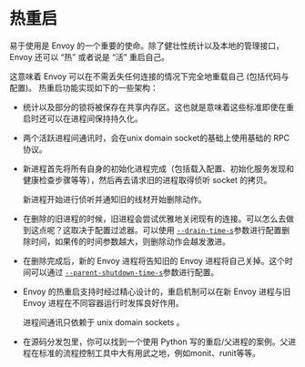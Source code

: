 # 热重启

易于使用是 Envoy 的一个重要的使命。除了健壮性统计以及本地的管理接口，Envoy 还可以 “热” 或者说是 “活” 重启自己。

这意味着 Envoy 可以在不需丢失任何连接的情况下完全地重载自己 (包括代码与配置)。 热重启功能实现如下的一些架构：

- 统计以及部分的锁将被保存在共享内存区。这也就是意味着这些标准即使在重启时还可以在进程间保持持久化。

- 两个活跃进程间通讯时，会在unix domain socket的基础上使用基础的 RPC 协议。

- 新进程首先将所有自身的初始化进程完成（包括载入配置、初始化服务发现和健康检查步骤等等），然后再去请求旧的进程取得侦听 socket 的拷贝。

  新进程开始进行侦听并通知旧的线材开始删除动作。

- 在删除的旧进程的时候，旧进程会尝试优雅地关闭现有的连接。可以怎么去做到这点呢？这取决于配置过滤器。可以使用  [`--drain-time-s`](../../operations/cli.md#cmdoption-drain-time-s)参数进行配置删除时间，如果传的时间参数越大，则删除动作会越发激进。

- 在删除完成后，新的 Envoy 进程将告知旧的 Envoy 进程将自己关掉。这个时间可以通过 [`--parent-shutdown-time-s`](../../operations/cli.md#cmdoption-parent-shutdown-time-s)参数进行配置。

- Envoy 的热重启支持时经过精心设计的，重启机制可以在新 Envoy 进程与旧 Envoy 进程在不同容器运行时发挥良好作用。

  进程间通讯只依赖于 unix domain sockets 。

- 在源码分发包里，你可以找到一个使用 Python 写的重启/父进程的案例。父进程在标准的流程控制工具中大有用武之地，例如monit、runit等等。